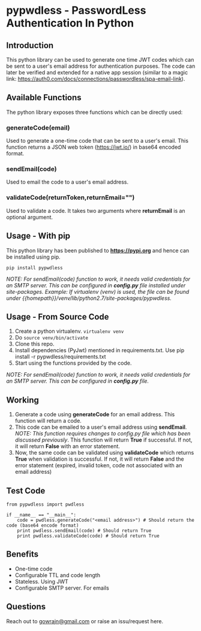# pypwdless - PasswordLess Authentication In Python

## Introduction
This python library can be used to generate one time JWT codes which can be sent to a user's email address for authentication purposes. The code can later be verified and extended for a native app session (similar to a magic link: https://auth0.com/docs/connections/passwordless/spa-email-link). 

## Available Functions
The python library exposes three functions which can be directly used:

### generateCode(email)
Used to generate a one-time code that can be sent to a user's email. This function returns a JSON web token (https://jwt.io/) in base64 encoded format.

### sendEmail(code)
Used to email the code to a user's email address.

### validateCode(returnToken,returnEmail="")
Used to validate a code. It takes two arguments where **returnEmail** is an optional argument.

## Usage - With pip
This python library has been published to **https://pypi.org** and hence can be installed using pip. 

```pip install pypwdless```

*NOTE: For sendEmail(code) function to work, it needs valid credentials for an SMTP server. This can be configured in **config.py** file installed under site-packages. Example: If virtualenv (venv) is used, the file can be found under {{homepath}}/venv/lib/python2.7/site-packages/pypwdless.*

## Usage - From Source Code
1. Create a python virtualenv. ```virtualenv venv```
2. Do ```source venv/bin/activate```
3. Clone this repo. 
4. Install dependencies (PyJwt) mentioned in requirements.txt. Use pip install -r pypwdless/requirements.txt
5. Start using the functions provided by the code.

*NOTE: For sendEmail(code) function to work, it needs valid credentials for an SMTP server. This can be configured in **config.py** file.*

## Working
1. Generate a code using **generateCode** for an email address. This function will return a code. 
2. This code can be emailed to a user's email address using **sendEmail**. *NOTE: This function requires changes to config.py file which has been discussed previously*. This function will return **True** if successful. If not, it will return **False** with an error statement.
3. Now, the same code can be validated using **validateCode** which returns **True** when validation is successful. If not, it will return **False** and the error statement (expired, invalid token, code not associated with an email address)

## Test Code
```
from pypwdless import pwdless

if __name__ == "__main__":
	code = pwdless.generateCode("<email address>") # Should return the code (base64 encode format)
	print pwdless.sendEmail(code) # Should return True
	print pwdless.validateCode(code) # Should return True
```

## Benefits
- One-time code
- Configurable TTL and code length
- Stateless. Using JWT
- Configurable SMTP server. For emails

## Questions
Reach out to gowrajn@gmail.com or raise an issu/request here.
